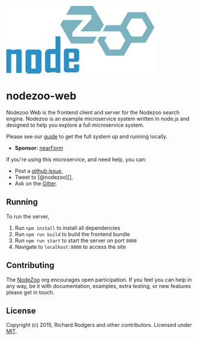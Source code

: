 ![Nodezoo](/client/assets/img/logo-nodezoo.png)

# nodezoo-web
Nodezoo Web is the frontend client and server for the Nodezoo search engine. Nodezoo is an example microservice system written in node.js and designed to help you explore a full microservice system.

Please see our [guide][NodezooSystem] to get the full system up and running locally.

- __Sponsor:__ [nearForm][Sponsor]

If you're using this microservice, and need help, you can:

- Post a [github issue][],
- Tweet to [@nodezoo][],
- Ask on the [Gitter][gitter-url].

## Running
To run the server,

1. Run `npm install` to install all dependencies
2. Run `npm run build` to build the frontend bundle
3. Run `npm run start` to start the server on port `8000`
4. Navigate to `localhost:8000` to access the site

## Contributing
The [NodeZoo][] org encourages open participation. If you feel you can help in any way, be it with documentation, examples, extra testing, or new features please get in touch.

## License
Copyright (c) 2015, Richard Rodgers and other contributors.
Licensed under [MIT][].


[MIT]: ./LICENSE
[Code of Conduct]: https://github.com/nearform/vidi-contrib/docs/code_of_conduct.md
[Sponsor]: http://www.nearform.com/
[NodeZoo]: http://www.nodezoo.com/
[NodezooSystem]: https://github.com/nodezoo/nodezoo-system
[github issue]: https://github.com/nodezoo/nodezoo-web/issues
[@senecajs]: http://twitter.com/nodezoo
[gitter-url]: https://gitter.im/nodezoo/nodezoo-org
